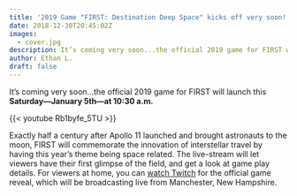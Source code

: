 ```yaml
---
title: '2019 Game "FIRST: Destination Deep Space" kicks off very soon!'
date: 2018-12-30T20:45:02Z
images:
  - cover.jpg
description: It’s coming very soon...the official 2019 game for FIRST will launch this Saturday, January 5th at 10:30 a.m.
author: Ethan L.
draft: false
---
```


It’s coming very soon...the official 2019 game for FIRST will launch this **Saturday—January 5th—at 10:30 a.m.**

{{< youtube Rb1byfe_5TU >}}

Exactly half a century after Apollo 11 launched and brought astronauts to the moon, FIRST will commemorate the innovation of interstellar travel by having this year’s theme being space related. The live-stream will let viewers have their first glimpse of the field, and get a look at game play details. For viewers at home, you can [watch Twitch](https://www.twitch.tv/firstinspires) for the official game reveal, which will be broadcasting live from Manchester, New Hampshire.
